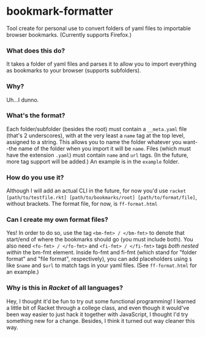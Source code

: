 # bookmark-formatter
Tool create for personal use to convert folders of yaml files to importable browser bookmarks. (Currently supports Firefox.)

### What does this do?
It takes a folder of yaml files and parses it to allow you to import everything as bookmarks to your browser (supports subfolders).

### Why?
Uh...I dunno.

### What's the format?
Each folder/subfolder (besides the root) must contain a `__meta.yaml` file (that's 2 underscores), with at the very least a `name` tag at the top level, assigned to a string. This allows you to name the folder whatever you want--the name of the folder when you import it will be `name`. Files (which must have the extension `.yaml`) must contain `name` and `url` tags. (In the future, more tag support will be added.) An example is in the `example` folder.

### How do you use it?
Although I will add an actual CLI in the future, for now you'd use `racket [path/to/testfile.rkt] [path/to/bookmarks/root] [path/to/format/file]`, without brackets. The format file, for now, is `ff-format.html`

### Can I create my own format files?
Yes! In order to do so, use the tag `<bm-fmt> / </bm-fmt>` to denote that start/end of where the bookmarks should go (you must include both). You also need `<fo-fmt> / </fo-fmt>` and `<fi-fmt> / </fi-fmt>` tags *both nested within* the bm-fmt element. Inside fo-fmt and fi-fmt (which stand for "folder format" and "file format", respectively), you can add placeholders using `$` like `$name` and `$url` to match tags in your yaml files. (See `ff-format.html` for an example.)

### Why is this in *Racket* of all languages?
Hey, I thought it'd be fun to try out some functional programming! I learned a little bit of Racket through a college class, and even though it would've been way easier to just hack it together with JavaScript, I thought I'd try something new for a change. Besides, I think it turned out way cleaner this way.

